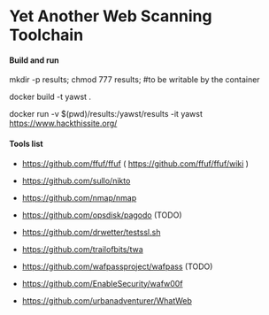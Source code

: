 # Yet Another Web Scanning Toolchain

#### Build and run

mkdir -p results; chmod 777 results; #to be writable by the container

docker build -t yawst .

docker run -v $(pwd)/results:/yawst/results -it yawst https://www.hackthissite.org/

#### Tools list
* https://github.com/ffuf/ffuf ( https://github.com/ffuf/ffuf/wiki )

* https://github.com/sullo/nikto

* https://github.com/nmap/nmap

* https://github.com/opsdisk/pagodo (TODO)

* https://github.com/drwetter/testssl.sh

* https://github.com/trailofbits/twa

* https://github.com/wafpassproject/wafpass (TODO)

* https://github.com/EnableSecurity/wafw00f

* https://github.com/urbanadventurer/WhatWeb
  
